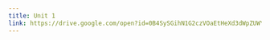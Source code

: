 ```yaml
---
title: Unit 1
link: https://drive.google.com/open?id=0B4SySGihN1G2czVOaEtHeXd3dWpZUWY0bkY1VTZ4SndRX0tz
---
```


